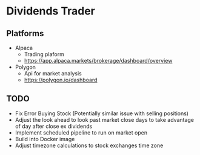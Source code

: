 # Dividends Trader

## Platforms
- Alpaca 
    - Trading plaform 
    - https://app.alpaca.markets/brokerage/dashboard/overview
- Polygon
    - Api for market analysis
    - https://polygon.io/dashboard

## TODO
- Fix Error Buying Stock (Potentially similar issue with selling positions)
- Adjust the look ahead to look past market close days to take advantage of day after close ex dividends
- Implement scheduled pipeline to run on market open
- Build into Docker image
- Adjust timezone calculations to stock exchanges time zone
